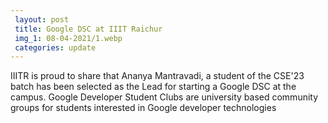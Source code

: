 ```yaml
---
 layout: post	
 title: Google DSC at IIIT Raichur
 img_1: 08-04-2021/1.webp
 categories: update
---
```


IIITR is proud to share that Ananya Mantravadi, a student of the CSE'23 batch has been selected as the Lead for starting a Google DSC at the campus. Google Developer Student Clubs are university based community groups for students interested in Google developer technologies